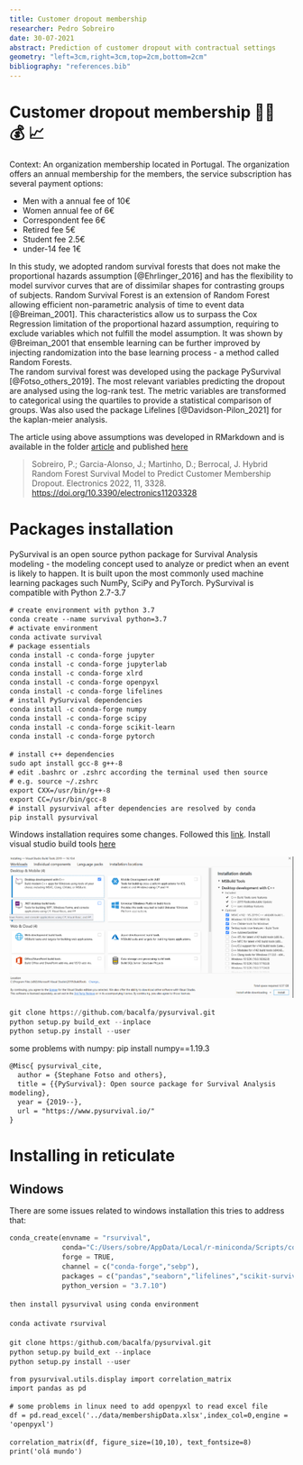 ```yaml
---
title: Customer dropout membership
researcher: Pedro Sobreiro
date: 30-07-2021
abstract: Prediction of customer dropout with contractual settings
geometry: "left=3cm,right=3cm,top=2cm,bottom=2cm"
bibliography: "references.bib"
---
```


# Customer dropout membership :technologist: :moneybag: :chart_with_upwards_trend:

Context:
An organization membership located in Portugal. The organization offers an annual membership
for the members, the service subscription has several payment options:

- Men with a annual fee of 10€
- Women annual fee of 6€
- Correspondent fee 6€
- Retired fee 5€
- Student fee 2.5€
- under-14 fee 1€

In this study, we adopted random survival forests that does not make the proportional hazards 
assumption [@Ehrlinger_2016] and has the flexibility to model survivor curves that are of 
dissimilar shapes for contrasting groups of subjects. 
Random Survival Forest is an extension of Random Forest allowing efficient non-parametric 
analysis of time to event data [@Breiman_2001].
This characteristics allow us to surpass the Cox Regression limitation of the proportional hazard
assumption, requiring to exclude variables which not fulfill the model assumption. 
It was shown by @Breiman_2001 that ensemble learning can be further improved by injecting 
randomization into the base learning process - a method called Random Forests.  
The random survival forest was developed using the package PySurvival [@Fotso_others_2019].
The most relevant variables predicting the dropout are analysed using the log-rank test. 
The metric variables are transformed to categorical using the quartiles to provide a statistical
comparison of groups. 
Was also used the package Lifelines [@Davidson-Pilon_2021] for the kaplan-meier analysis.

The article using above assumptions was developed in RMarkdown and is available in the 
folder [article](./article/) and published [here](https://www.mdpi.com/2079-9292/11/20/3328)

> Sobreiro, P.; Garcia-Alonso, J.; Martinho, D.; Berrocal, J. Hybrid Random Forest Survival Model to Predict Customer Membership Dropout. 
> Electronics 2022, 11, 3328. https://doi.org/10.3390/electronics11203328



# Packages installation

PySurvival is an open source python package for Survival Analysis modeling - the modeling concept used to analyze or predict when an event is likely to happen. It is built upon the most commonly used machine learning packages such NumPy, SciPy and PyTorch.
PySurvival is compatible with Python 2.7-3.7

```
# create environment with python 3.7
conda create --name survival python=3.7
# activate environment
conda activate survival
# package essentials
conda install -c conda-forge jupyter
conda install -c conda-forge jupyterlab
conda install -c conda-forge xlrd
conda install -c conda-forge openpyxl
conda install -c conda-forge lifelines
# install PySurvival dependencies
conda install -c conda-forge numpy
conda install -c conda-forge scipy
conda install -c conda-forge scikit-learn
conda install -c conda-forge pytorch

# install c++ dependencies
sudo apt install gcc-8 g++-8
# edit .bashrc or .zshrc according the terminal used then source
# e.g. source ~/.zshrc
export CXX=/usr/bin/g++-8
export CC=/usr/bin/gcc-8
# install pysurvival after dependencies are resolved by conda
pip install pysurvival
```

Windows installation requires some changes.
Followed this [link](https://github.com/square/pysurvival/issues/8).
Install visual studio build tools [here](https://aka.ms/buildtools)

![img](./figures/png_2142357625300655111.png)

```python
git clone https://github.com/bacalfa/pysurvival.git
python setup.py build_ext --inplace
python setup.py install --user
```

some problems with numpy: pip install numpy==1.19.3

```
@Misc{ pysurvival_cite,
  author = {Stephane Fotso and others},
  title = {{PySurvival}: Open source package for Survival Analysis modeling},
  year = {2019--},
  url = "https://www.pysurvival.io/"
}
```

# Installing in reticulate 


## Windows

There are some issues related to windows installation this tries to 
address that:

```python
conda_create(envname = "rsurvival",
             conda="C:/Users/sobre/AppData/Local/r-miniconda/Scripts/conda.exe",
             forge = TRUE, 
             channel = c("conda-forge","sebp"), 
             packages = c("pandas","seaborn","lifelines","scikit-survival"),
             python_version = "3.7.10")

then install pysurvival using conda environment

conda activate rsurvival

git clone https:/github.com/bacalfa/pysurvival.git
python setup.py build_ext --inplace
python setup.py install --user
```

```{python Py,eval=TRUE,echo=TRUE}
from pysurvival.utils.display import correlation_matrix
import pandas as pd

# some problems in linux need to add openpyxl to read excel file
df = pd.read_excel('../data/membershipData.xlsx',index_col=0,engine = 'openpyxl')

correlation_matrix(df, figure_size=(10,10), text_fontsize=8)
print('olá mundo')
```

